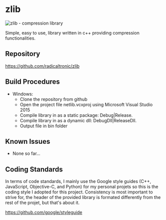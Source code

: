 # zlib
![zlib - compression library](https://github.com/radicaltronic/zlib "zlib")

Simple, easy to use,  library written in c++ providing compression functionalities.


Repository
----------

https://github.com/radicaltronic/zlib


Build Procedures
----------------

- Windows:
	*  Clone the repository from github
	*  Open the project file netlib.vcxproj using Microsoft Visual Studio 2015
	*  Compile library in as a static package: Debug|Release.
    *  Compile library in as a dynamic dll: DebugDll|ReleaseDll.
	*  Output file in bin folder




Known Issues
-----------------

 - None so far... 



Coding Standards
-----------------
In terms of code standards, I mainly use the Google style guides (C++, JavaScript, Objective-C, and Python) for my personal projets so this is the coding style I adopted for this project.
Consistency is most important to strive for, the header of the provided library is formated differently from the rest of the projet, but that's about it.

https://github.com/google/styleguide
